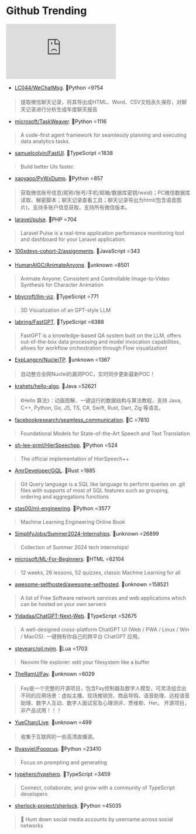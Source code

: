 # Github Trending 
 ![daily-bing](https://api.isoyu.com/bing_images.php) 
 - [LC044/WeChatMsg](https://github.com/LC044/WeChatMsg). 💪Python ⭐9754 
 > 提取微信聊天记录，将其导出成HTML、Word、CSV文档永久保存，对聊天记录进行分析生成年度聊天报告 
 - [microsoft/TaskWeaver](https://github.com/microsoft/TaskWeaver). 💪Python ⭐1116 
 > A code-first agent framework for seamlessly planning and executing data analytics tasks. 
 - [samuelcolvin/FastUI](https://github.com/samuelcolvin/FastUI). 💪TypeScript ⭐1838 
 > Build better UIs faster. 
 - [xaoyaoo/PyWxDump](https://github.com/xaoyaoo/PyWxDump). 💪Python ⭐857 
 > 获取微信账号信息(昵称/账号/手机/邮箱/数据库密钥/wxid)；PC微信数据库读取、解密脚本；聊天记录查看工具；聊天记录导出为html(包含语音图片)。支持多账户信息获取，支持所有微信版本。 
 - [laravel/pulse](https://github.com/laravel/pulse). 💪PHP ⭐704 
 > Laravel Pulse is a real-time application performance monitoring tool and dashboard for your Laravel application. 
 - [100xdevs-cohort-2/assignments](https://github.com/100xdevs-cohort-2/assignments). 💪JavaScript ⭐343 
 >  
 - [HumanAIGC/AnimateAnyone](https://github.com/HumanAIGC/AnimateAnyone). 💪unknown ⭐8501 
 > Animate Anyone: Consistent and Controllable Image-to-Video Synthesis for Character Animation 
 - [bbycroft/llm-viz](https://github.com/bbycroft/llm-viz). 💪TypeScript ⭐771 
 > 3D Visualization of an GPT-style LLM 
 - [labring/FastGPT](https://github.com/labring/FastGPT). 💪TypeScript ⭐6388 
 > FastGPT is a knowledge-based QA system built on the LLM, offers out-of-the-box data processing and model invocation capabilities, allows for workflow orchestration through Flow visualization! 
 - [ExpLangcn/NucleiTP](https://github.com/ExpLangcn/NucleiTP). 💪unknown ⭐1367 
 > 自动整合全网Nuclei的漏洞POC，实时同步更新最新POC！ 
 - [krahets/hello-algo](https://github.com/krahets/hello-algo). 💪Java ⭐52621 
 > 《Hello 算法》：动画图解、一键运行的数据结构与算法教程，支持 Java, C++, Python, Go, JS, TS, C#, Swift, Rust, Dart, Zig 等语言。 
 - [facebookresearch/seamless_communication](https://github.com/facebookresearch/seamless_communication). 💪C ⭐7810 
 > Foundational Models for State-of-the-Art Speech and Text Translation 
 - [sh-lee-prml/HierSpeechpp](https://github.com/sh-lee-prml/HierSpeechpp). 💪Python ⭐524 
 > The official implementation of HierSpeech++ 
 - [AmrDeveloper/GQL](https://github.com/AmrDeveloper/GQL). 💪Rust ⭐1885 
 > Git Query language is a SQL like language to perform queries on .git files with supports of most of SQL features such as grouping, ordering and aggregations functions 
 - [stas00/ml-engineering](https://github.com/stas00/ml-engineering). 💪Python ⭐3577 
 > Machine Learning Engineering Online Book 
 - [SimplifyJobs/Summer2024-Internships](https://github.com/SimplifyJobs/Summer2024-Internships). 💪unknown ⭐26899 
 > Collection of Summer 2024 tech internships! 
 - [microsoft/ML-For-Beginners](https://github.com/microsoft/ML-For-Beginners). 💪HTML ⭐62104 
 > 12 weeks, 26 lessons, 52 quizzes, classic Machine Learning for all 
 - [awesome-selfhosted/awesome-selfhosted](https://github.com/awesome-selfhosted/awesome-selfhosted). 💪unknown ⭐158521 
 > A list of Free Software network services and web applications which can be hosted on your own servers 
 - [Yidadaa/ChatGPT-Next-Web](https://github.com/Yidadaa/ChatGPT-Next-Web). 💪TypeScript ⭐52675 
 > A well-designed cross-platform ChatGPT UI (Web / PWA / Linux / Win / MacOS). 一键拥有你自己的跨平台 ChatGPT 应用。 
 - [stevearc/oil.nvim](https://github.com/stevearc/oil.nvim). 💪Lua ⭐1703 
 > Neovim file explorer: edit your filesystem like a buffer 
 - [TheRamU/Fay](https://github.com/TheRamU/Fay). 💪unknown ⭐6029 
 > Fay是一个完整的开源项目，包含Fay控制器及数字人模型，可灵活组合出不同的应用场景：虚拟主播、现场推销货、商品导购、语音助理、远程语音助理、数字人互动、数字人面试官及心理测评、贾维斯、Her。 开源项目，非产品试用！！！ 
 - [YueChan/Live](https://github.com/YueChan/Live). 💪unknown ⭐499 
 > 收集于互联网的一些高清直播源。 
 - [lllyasviel/Fooocus](https://github.com/lllyasviel/Fooocus). 💪Python ⭐23410 
 > Focus on prompting and generating 
 - [typehero/typehero](https://github.com/typehero/typehero). 💪TypeScript ⭐3459 
 > Connect, collaborate, and grow with a community of TypeScript developers 
 - [sherlock-project/sherlock](https://github.com/sherlock-project/sherlock). 💪Python ⭐45035 
 > 🔎 Hunt down social media accounts by username across social networks 
 